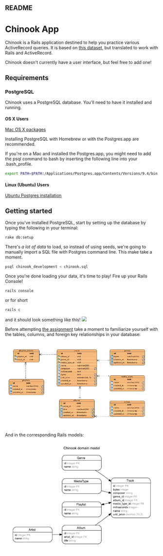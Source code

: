 ## README

# Chinook App

Chinook is a Rails application destined to help you practice various ActiveRecord queries. It is based on [this dataset](http://chinookdatabase.codeplex.com/), but translated to work with Rails and ActiveRecord.

Chinook doesn't currently have a user interface, but feel free to add one!

## Requirements

### PostgreSQL
Chinook uses a PostgreSQL database. You'll need to have it installed and running.

#### OS X Users

[Mac OS X packages](http://www.postgresql.org/download/macosx/)

Installing PostgreSQL with Homebrew or with the Postgres.app are recommended.

If you're on a Mac and installed the Postgres.app, you might need to add the psql command to bash by inserting the following line into your .bash_profile.

```bash
export PATH=$PATH:/Applications/Postgres.app/Contents/Versions/9.4/bin
```

#### Linux (Ubuntu) Users

[Ubuntu Postgres installation](https://help.ubuntu.com/community/PostgreSQL#Installation)

## Getting started

Once you've installed PostgreSQL, start by setting up the database by typing the following in your terminal:

```bash
rake db:setup
```

There's *a lot of data* to load, so instead of using seeds, we're going to manually import a SQL file with Postgres command line. This make take a moment.

```bash
psql chinook_development < chinook.sql
```

Once you're done loading your data, it's time to play! Fire up your Rails Console!
```bash
rails console
```
or for short
```bash
rails c
```
and it should look something like this!
![](http://cl.ly/image/1c3F0o0a2g0Q/Screen%20Shot%202014-01-29%20at%201.38.28%20PM.png)

Before attempting [the assignment](https://github.com/bitmakerlabs/chinook/blob/master/assignment.md) take a moment to familiarize yourself with the tables, columns, and foreign key relationships in your database:

![](chinook_schema.png)

And in the corresponding Rails models:
![](erd.png)

